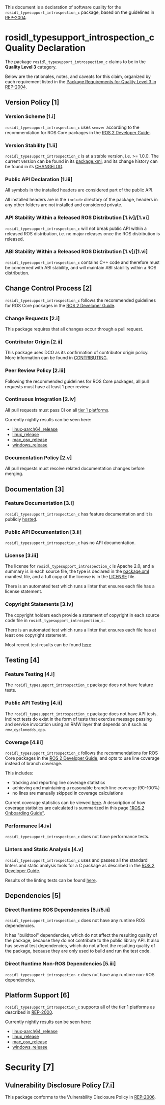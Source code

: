 This document is a declaration of software quality for the `rosidl_typesupport_introspection_c` package, based on the guidelines in [REP-2004](https://www.ros.org/reps/rep-2004.html).

# rosidl_typesupport_introspection_c Quality Declaration

The package `rosidl_typesupport_introspection_c` claims to be in the **Quality Level 3** category.

Below are the rationales, notes, and caveats for this claim, organized by each requirement listed in the [Package Requirements for Quality Level 3 in REP-2004](https://www.ros.org/reps/rep-2004.html).

## Version Policy [1]

### Version Scheme [1.i]

`rosidl_typesupport_introspection_c` uses `semver` according to the recommendation for ROS Core packages in the [ROS 2 Developer Guide](https://docs.ros.org/en/rolling/Contributing/Developer-Guide.html#versioning).

### Version Stability [1.ii]

`rosidl_typesupport_introspection_c` is at a stable version, i.e. >= 1.0.0. The current version can be found in its [package.xml](./package.xml), and its change history can be found in its [CHANGELOG](./CHANGELOG.rst).

### Public API Declaration [1.iii]

All symbols in the installed headers are considered part of the public API.

All installed headers are in the `include` directory of the package, headers in any other folders are not installed and considered private.

### API Stability Within a Released ROS Distribution [1.iv]/[1.vi]

`rosidl_typesupport_introspection_c` will not break public API within a released ROS distribution, i.e. no major releases once the ROS distribution is released.

### ABI Stability Within a Released ROS Distribution [1.v]/[1.vi]

`rosidl_typesupport_introspection_c` contains C++ code and therefore must be concerned with ABI stability, and will maintain ABI stability within a ROS distribution.

## Change Control Process [2]

`rosidl_typesupport_introspection_c` follows the recommended guidelines for ROS Core packages in the [ROS 2 Developer Guide](https://docs.ros.org/en/rolling/Contributing/Developer-Guide.html#quality-practices).

### Change Requests [2.i]

This package requires that all changes occur through a pull request.

### Contributor Origin [2.ii]

This package uses DCO as its confirmation of contributor origin policy.
More information can be found in [CONTRIBUTING](../CONTRIBUTING.md).

### Peer Review Policy [2.iii]

Following the recommended guidelines for ROS Core packages, all pull requests must have at least 1 peer review.

### Continuous Integration [2.iv]

All pull requests must pass CI on all [tier 1 platforms](https://www.ros.org/reps/rep-2000.html#support-tiers).

Currently nightly results can be seen here:
* [linux-aarch64_release](https://ci.ros2.org/view/nightly/job/nightly_linux-aarch64_release/lastBuild/testReport/rosidl_typesupport_introspection_c/)
* [linux_release](https://ci.ros2.org/view/nightly/job/nightly_linux_release/lastBuild/testReport/rosidl_typesupport_introspection_c/)
* [mac_osx_release](https://ci.ros2.org/view/nightly/job/nightly_osx_release/lastBuild/testReport/rosidl_typesupport_introspection_c/)
* [windows_release](https://ci.ros2.org/view/nightly/job/nightly_win_rel/lastBuild/testReport/rosidl_typesupport_introspection_c/)

### Documentation Policy [2.v]

All pull requests must resolve related documentation changes before merging.

## Documentation [3]

### Feature Documentation [3.i]

`rosidl_typesupport_introspection_c` has feature documentation and it is publicly [hosted](README.md).

### Public API Documentation [3.ii]

`rosidl_typesupport_introspection_c` has no API documentation.

### License [3.iii]

The license for `rosidl_typesupport_introspection_c` is Apache 2.0, and a summary is in each source file, the type is declared in the [package.xml](package.xml) manifest file, and a full copy of the license is in the [LICENSE](../LICENSE) file.

There is an automated test which runs a linter that ensures each file has a license statement.

### Copyright Statements [3.iv]

The copyright holders each provide a statement of copyright in each source code file in `rosidl_typesupport_introspection_c`.

There is an automated test which runs a linter that ensures each file has at least one copyright statement.

Most recent test results can be found [here](https://ci.ros2.org/job/nightly_linux_release/lastBuild/testReport/rosidl_typesupport_introspection_c/copyright)

## Testing [4]

### Feature Testing [4.i]

The `rosidl_typesupport_introspection_c` package does not have feature tests.

### Public API Testing [4.ii]

The `rosidl_typesupport_introspection_c` package does not have API tests. Indirect tests do exist in the form of tests that exercise message passing and service invocation using an RMW layer that depends on it such as `rmw_cyclonedds_cpp`.

### Coverage [4.iii]

`rosidl_typesupport_introspection_c` follows the recommendations for ROS Core packages in the [ROS 2 Developer Guide](https://docs.ros.org/en/rolling/Contributing/Developer-Guide.html#code-coverage), and opts to use line coverage instead of branch coverage.

This includes:

- tracking and reporting line coverage statistics
- achieving and maintaining a reasonable branch line coverage (90-100%)
- no lines are manually skipped in coverage calculations

Current coverage statistics can be viewed [here](https://ci.ros2.org/job/nightly_linux_coverage/lastSuccessfulBuild/cobertura/). A description of how coverage statistics are calculated is summarized in this page ["ROS 2 Onboarding Guide"](https://docs.ros.org/en/rolling/Contributing/Developer-Guide.html#note-on-coverage-runs).

### Performance [4.iv]

`rosidl_typesupport_introspection_c` does not have performance tests.

### Linters and Static Analysis [4.v]

`rosidl_typesupport_introspection_c` uses and passes all the standard linters and static analysis tools for a C package as described in the [ROS 2 Developer Guide](https://docs.ros.org/en/rolling/Contributing/Developer-Guide.html#linters-and-static-analysis).

Results of the linting tests can be found [here](https://ci.ros2.org/job/nightly_linux_release/lastBuild/testReport/rosidl_typesupport_introspection_c/).

## Dependencies [5]

### Direct Runtime ROS Dependencies [5.i/5.ii]

`rosidl_typesupport_introspection_c` does not have any runtime ROS dependencies.

It has "buildtool" dependencies, which do not affect the resulting quality of the package, because they do not contribute to the public library API.
It also has several test dependencies, which do not affect the resulting quality of the package, because they are only used to build and run the test code.

### Direct Runtime Non-ROS Dependencies [5.iii]

`rosidl_typesupport_introspection_c` does not have any runtime non-ROS dependencies.

## Platform Support [6]

`rosidl_typesupport_introspection_c` supports all of the tier 1 platforms as described in [REP-2000](https://www.ros.org/reps/rep-2000.html#support-tiers).

Currently nightly results can be seen here:
* [linux-aarch64_release](https://ci.ros2.org/view/nightly/job/nightly_linux-aarch64_release/lastBuild/testReport/rosidl_typesupport_introspection_c/)
* [linux_release](https://ci.ros2.org/view/nightly/job/nightly_linux_release/lastBuild/testReport/rosidl_typesupport_introspection_c/)
* [mac_osx_release](https://ci.ros2.org/view/nightly/job/nightly_osx_release/lastBuild/testReport/rosidl_typesupport_introspection_c/)
* [windows_release](https://ci.ros2.org/view/nightly/job/nightly_win_rel/lastBuild/testReport/rosidl_typesupport_introspection_c/)

# Security [7]

## Vulnerability Disclosure Policy [7.i]

This package conforms to the Vulnerability Disclosure Policy in [REP-2006](https://www.ros.org/reps/rep-2006.html).
